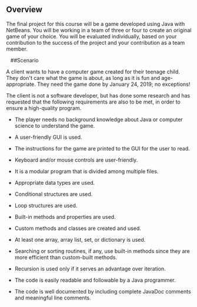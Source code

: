 ## Overview

The final project for this course will be a game developed using Java with NetBeans. You will be working in a team of three or four to create an original game of your choice. You will be evaluated individually, based on your contribution to the success of the project and your contribution as a team member.

  
##Scenario

A client wants to have a computer game created for their teenage child. They don't care what the game is about, as long as it is fun and age-appropriate. They need the game done by January 24, 2019; no exceptions!

The client is not a software developer, but has done some research and has requested that the following requirements are also to be met, in order to ensure a high-quality program.

* The player needs no background knowledge about Java or computer science to understand the game. 

* A user-friendly GUI is used.

* The instructions for the game are printed to the GUI for the user to read.

* Keyboard and/or mouse controls are user-friendly. 

* It is a modular program that is divided among multiple files.

* Appropriate data types are used.

* Conditional structures are used.

* Loop structures are used.

* Built-in methods and properties are used. 

* Custom methods and classes are created and used. 

* At least one array, array list, set, or dictionary is used. 

* Searching or sorting routines, if any, use built-in methods since they are more efficient than custom-built methods.

* Recursion is used only if it serves an advantage over iteration.

* The code is easily readable and followable by a Java programmer. 

* The code is well documented by including complete JavaDoc comments and meaningful line comments.
